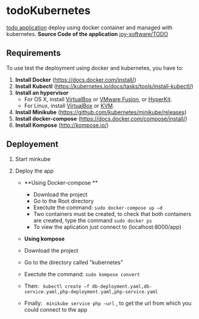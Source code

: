 # todoKubernetes
[todo application](https://todo-cloud.herokuapp.com/) deploy using docker container and managed with kubernetes.
**Source Code of the application** [joy-software/TODO](https://github.com/joy-software/TODO)

## Requirements
To use test the deployment using docker and kubernetes, you have to:

1. **Install Docker** (https://docs.docker.com/install/)
2. **Install Kubectl** (https://kubernetes.io/docs/tasks/tools/install-kubectl/)
3. **Install an hypervisor**
      - For OS X, install [VirtualBox](https://www.virtualbox.org/wiki/Downloads) or [VMware Fusion](https://www.vmware.com/products/fusion), or [HyperKit](https://github.com/moby/hyperkit).
      - For Linux, install [VirtualBox](https://www.virtualbox.org/wiki/Downloads) or [KVM](http://www.linux-kvm.org/).
4. **Install Minikube** (https://github.com/kubernetes/minikube/releases)
5. **Install docker-compose** (https://docs.docker.com/compose/install/)
5. **Install Kompose** (http://kompose.io/)

## Deployement

1. Start minkube

2. Deploy the app
    - **Using Docker-compose **
      - Download the project
      - Go to the Root directory
      - Exectute the command: ```sudo docker-compose up –d```
      - Two containers must be created, to check that both containers are created, type the command  ```sudo docker ps ```
      - To view the aplication just connect to (localhost:8000/app)
     
     - **Using kompose**
      - Download the project
      - Go to the directory called "kubernetes"
      - Exectute the command: ```sudo kompose convert ```
      - Then: ``` kubectl create –f db-deployment.yaml,db-service.yaml,php-deployment.yaml,php-service.yaml```
      - Finally: ``` minikube service php –url``` , to get the url from which you could connect to the app
      

